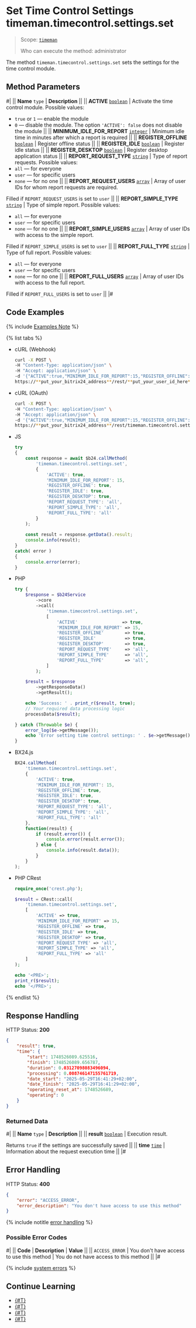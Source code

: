 # Set Time Control Settings timeman.timecontrol.settings.set

> Scope: [`timeman`](../../scopes/permissions.md)
>
> Who can execute the method: administrator

The method `timeman.timecontrol.settings.set` sets the settings for the time control module.

## Method Parameters

#|
|| **Name**
`type` | **Description** ||
|| **ACTIVE**
[`boolean`](../../data-types.md) | Activate the time control module. Possible values:
- `true` or `1` — enable the module
- `0` — disable the module. The option `'ACTIVE': false` does not disable the module
||
|| **MINIMUM_IDLE_FOR_REPORT**
[`integer`](../../data-types.md) | Minimum idle time in minutes after which a report is required ||
|| **REGISTER_OFFLINE**
[`boolean`](../../data-types.md) | Register offline status ||
|| **REGISTER_IDLE**
[`boolean`](../../data-types.md) | Register idle status ||
|| **REGISTER_DESKTOP**
[`boolean`](../../data-types.md) | Register desktop application status ||
|| **REPORT_REQUEST_TYPE**
[`string`](../../data-types.md) | Type of report requests. Possible values:
- `all` — for everyone
- `user` — for specific users
- `none` — for no one ||
|| **REPORT_REQUEST_USERS**
[`array`](../../data-types.md) | Array of user IDs for whom report requests are required.

Filled if `REPORT_REQUEST_USERS` is set to `user` ||
|| **REPORT_SIMPLE_TYPE**
[`string`](../../data-types.md) | Type of simple report. Possible values:
- `all` — for everyone
- `user` — for specific users
- `none` — for no one ||
|| **REPORT_SIMPLE_USERS**
[`array`](../../data-types.md) | Array of user IDs with access to the simple report.

Filled if `REPORT_SIMPLE_USERS` is set to `user` ||
|| **REPORT_FULL_TYPE**
[`string`](../../data-types.md) | Type of full report. Possible values:
- `all` — for everyone
- `user` — for specific users
- `none` — for no one ||
|| **REPORT_FULL_USERS**
[`array`](../../data-types.md) | Array of user IDs with access to the full report.

Filled if `REPORT_FULL_USERS` is set to `user`  ||
|#

## Code Examples

{% include [Examples Note](../../../_includes/examples.md) %}

{% list tabs %}

- cURL (Webhook)

    ```bash
    curl -X POST \
    -H "Content-Type: application/json" \
    -H "Accept: application/json" \
    -d '{"ACTIVE":true,"MINIMUM_IDLE_FOR_REPORT":15,"REGISTER_OFFLINE":true,"REGISTER_IDLE":true,"REGISTER_DESKTOP":true,"REPORT_REQUEST_TYPE":"all","REPORT_SIMPLE_TYPE":"all","REPORT_FULL_TYPE":"all"}' \
    https://**put_your_bitrix24_address**/rest/**put_your_user_id_here**/**put_your_webhook_here**/timeman.timecontrol.settings.set
    ```

- cURL (OAuth)

    ```bash
    curl -X POST \
    -H "Content-Type: application/json" \
    -H "Accept: application/json" \
    -d '{"ACTIVE":true,"MINIMUM_IDLE_FOR_REPORT":15,"REGISTER_OFFLINE":true,"REGISTER_IDLE":true,"REGISTER_DESKTOP":true,"REPORT_REQUEST_TYPE":"all","REPORT_SIMPLE_TYPE":"all","REPORT_FULL_TYPE":"all","auth":"**put_access_token_here**"}' \
    https://**put_your_bitrix24_address**/rest/timeman.timecontrol.settings.set
    ```

- JS

    ```js
    try
    {
    	const response = await $b24.callMethod(
    		'timeman.timecontrol.settings.set',
    		{
    			'ACTIVE': true,
    			'MINIMUM_IDLE_FOR_REPORT': 15,
    			'REGISTER_OFFLINE': true,
    			'REGISTER_IDLE': true,
    			'REGISTER_DESKTOP': true,
    			'REPORT_REQUEST_TYPE': 'all',
    			'REPORT_SIMPLE_TYPE': 'all',
    			'REPORT_FULL_TYPE': 'all'
    		}
    	);
    	
    	const result = response.getData().result;
    	console.info(result);
    }
    catch( error )
    {
    	console.error(error);
    }
    ```

- PHP

    ```php
    try {
        $response = $b24Service
            ->core
            ->call(
                'timeman.timecontrol.settings.set',
                [
                    'ACTIVE'                 => true,
                    'MINIMUM_IDLE_FOR_REPORT' => 15,
                    'REGISTER_OFFLINE'        => true,
                    'REGISTER_IDLE'           => true,
                    'REGISTER_DESKTOP'        => true,
                    'REPORT_REQUEST_TYPE'     => 'all',
                    'REPORT_SIMPLE_TYPE'      => 'all',
                    'REPORT_FULL_TYPE'        => 'all',
                ]
            );
    
        $result = $response
            ->getResponseData()
            ->getResult();
    
        echo 'Success: ' . print_r($result, true);
        // Your required data processing logic
        processData($result);
    
    } catch (Throwable $e) {
        error_log($e->getMessage());
        echo 'Error setting time control settings: ' . $e->getMessage();
    }
    ```

- BX24.js

    ```js
    BX24.callMethod(
        'timeman.timecontrol.settings.set',
        {
            'ACTIVE': true,
            'MINIMUM_IDLE_FOR_REPORT': 15,
            'REGISTER_OFFLINE': true,
            'REGISTER_IDLE': true,
            'REGISTER_DESKTOP': true,
            'REPORT_REQUEST_TYPE': 'all',
            'REPORT_SIMPLE_TYPE': 'all',
            'REPORT_FULL_TYPE': 'all'
        },
        function(result) {
            if (result.error()) {
                console.error(result.error());
            } else {
                console.info(result.data());
            }
        }
    );
    ```

- PHP CRest

    ```php
    require_once('crest.php');

    $result = CRest::call(
        'timeman.timecontrol.settings.set',
        [
            'ACTIVE' => true,
            'MINIMUM_IDLE_FOR_REPORT' => 15,
            'REGISTER_OFFLINE' => true,
            'REGISTER_IDLE' => true,
            'REGISTER_DESKTOP' => true,
            'REPORT_REQUEST_TYPE' => 'all',
            'REPORT_SIMPLE_TYPE' => 'all',
            'REPORT_FULL_TYPE' => 'all'
        ]
    );

    echo '<PRE>';
    print_r($result);
    echo '</PRE>';
    ```

{% endlist %}

## Response Handling

HTTP Status: **200**

```json
{
    "result": true,
    "time": {
        "start": 1748526089.625516,
        "finish": 1748526089.656787,
        "duration": 0.03127098083496094,
        "processing": 0.008746147155761719,
        "date_start": "2025-05-29T16:41:29+02:00",
        "date_finish": "2025-05-29T16:41:29+02:00",
        "operating_reset_at": 1748526689,
        "operating": 0
    }
}
```

### Returned Data

#|
|| **Name**
`type` | **Description** ||
|| **result**
[`boolean`](../../data-types.md) | Execution result.

Returns `true` if the settings are successfully saved ||
|| **time**
[`time`](../../data-types.md#time) | Information about the request execution time ||
|#

## Error Handling

HTTP Status: **400**

```json
{
    "error": "ACCESS_ERROR",
    "error_description": "You don't have access to use this method"
}
```

{% include notitle [error handling](../../../_includes/error-info.md) %}

### Possible Error Codes

#|
|| **Code** | **Description** | **Value** ||
|| `ACCESS_ERROR` | You don't have access to use this method | You do not have access to this method ||
|#

{% include [system errors](../../../_includes/system-errors.md) %}

## Continue Learning 

- [{#T}](./index.md)
- [{#T}](./timeman-timecontrol-report-add.md)
- [{#T}](./timeman-timecontrol-reports-get.md)
- [{#T}](./timeman-timecontrol-reports-users-get.md)
